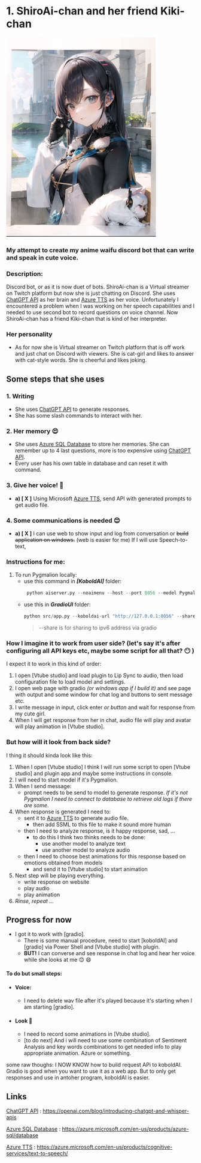 # 1. ShiroAi-chan and her friend Kiki-chan
![Screenshot](pictures/kiki_chan.png)


### My attempt to create my anime waifu discord bot that can write and speak in cute voice.

### Description:
Discord bot, or as it is now duet of bots. ShiroAi-chan is a Virtual streamer on Twitch platform but now she is just chatting on Discord. She uses [ChatGPT API] as her brain and [Azure TTS] as her voice. Unfortunately I encountered a problem when I was working on her speech capabilities and I needed to use second bot to record questions on voice channel. Now ShiroAi-chan has a friend Kiki-chan that is kind of her interpreter.

### Her personality
* As for now she is Virtual streamer on Twitch platform that is off work and just chat on Discord with viewers. She is cat-girl and likes to answer with cat-style words. She is cheerful and likes joking.
  
## Some steps that she uses
### 1. Writing
* She uses [ChatGPT API] to generate responses.
* She has some slash commands to interact with her.


### 2. Her memory :heart_eyes:
* She uses [Azure SQL Database] to store her memories. She can remember up to 4 last questions, more is too expensive using [ChatGPT API].
* Every user has his own table in database and can reset it with command.


### 3. Give her voice! :microphone:
* **a) [ X ]** Using Microsoft [Azure TTS], send API with generated prompts to get audio file.


### 4. Some communications is needed :blush:
* **a) [ X ]** I can use web to show input and log from conversation or ~~build application on windows.~~ (web is easier for me) If I will use Speech-to-text, 



### Instructions for me:
1. To run Pygmalion locally: 
   * use this command in ***[KoboldAI]*** folder: 
     ```python
      python aiserver.py --noaimenu --host --port 8056 --model PygmalionAI/pygmalion-2.7B --revision main --nobreakmodel --lowmem
     ```
   * use this in ***GradioUI*** folder:
     ```python
     python src/app.py --koboldai-url "http://127.0.0.1:8056" --share 
     ```
     > --share is for sharing to ipv6 address via gradio


### How I imagine it to work from user side? (let's say it's after configuring all API keys etc, maybe some script for all that? :no_mouth: )
I expect it to work in this kind of order:
1. I open [Vtube studio] and load plugin to Lip Sync to audio, then load configuration file to load model and settings.
2. I open web page with gradio *(or windows app if I build it)* and see page with output and some window for chat log and buttons to sent message etc.
3. I write message in input, click enter *or button* and wait for response from my cute girl.
4. When I will get response from her in chat, audio file will play and avatar will play animation in [Vtube studio].

### But how will it look from back side?
I thing it should kinda look like this:
1. When I open [Vtube studio] I think I will run some script to open [Vtube studio] and plugin app and maybe some instructions in console.
2. I will need to start model if it's Pygmalion.
3. When I send message:
    *  prompt needs to be send to model to generate response. *If it's not Pygmalion I need to connect to database to retrieve old logs if there are some*.
4. When response is generated I need to:
    * sent it to [Azure TTS] to generate audio file.
      * then add SSML to this file to make it sound more human
    * then I need to analyze response, is it happy response, sad, ...
      * to do this I think two thinks needs to be done:
        * use another model to analyze text
        * use another model to analyze audio
    * then I need to choose best animations for this response based on emotions obtained from models
      * and send it to [Vtube studio] to start animation
5. Next step will be playing everything.
    * write response on website
    * play audio
    * play animation 
6. *Rinse, repeat ...*

## Progress for now
* I got it to work with [gradio]. 
  * There is some manual procedure, need to start [koboldAI] and [gradio] via Power Shell and [Vtube studio] with plugin.
  * **BUT!** I can converse and see response in chat log and hear her voice while she looks at me  :blush: :smile:

#### To do but small steps:
* #### Voice:
  * I need to delete wav file after it's played because it's starting when I am starting [gradio].
* #### Look :star_struck:
  * I need to record some animations in [Vtube studio].
  * [to do next] And i will need to use some combination of Sentiment Analysis and key words combinations to get needed info to play appropriate animation. Azure or something.


some raw thoughs: I NOW KNOW how to build request APi to koboldAI. Gradio is good when you want to use it as a web app. But to only get responses and use in antoher program, koboldAI is easier.

## Links 

[ChatGPT API] : https://openai.com/blog/introducing-chatgpt-and-whisper-apis

[Azure SQL Database] : https://azure.microsoft.com/en-us/products/azure-sql/database

[Azure TTS] : https://azure.microsoft.com/en-us/products/cognitive-services/text-to-speech/



[Azure SQL Database]: https://azure.microsoft.com/en-us/products/azure-sql/database
[ChatGPT API]: https://openai.com/blog/introducing-chatgpt-and-whisper-apis
[Azure TTS]: https://azure.microsoft.com/en-us/products/cognitive-services/text-to-speech/

